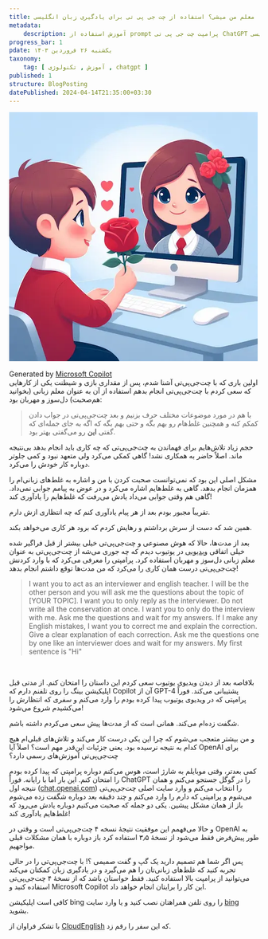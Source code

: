 ```yaml
---
title: معلم من میشی؟ استفاده از چت جی پی تی برای یادگیری زبان انگلیسی
metadata: 
    description: آموزش استفاده از prompt پرامپت چت جی پی تی ChatGPT برای معلم زبان انگلیسی آموزش زبان انگلیسی
progress_bar: 1
pdate: یکشنبه ۲۶ فروردین ۱۴۰۳
taxonomy:
    tag: [ آموزش , تکنولوژی , chatgpt ]
published: 1
structure: BlogPosting
datePublished: 2024-04-14T21:35:00+03:30
---
```

![ پسری با یک گل سرخ در دستش که می‌خواهد به دختری بدهد که در نمایشگر کامپویتر است](a_boy_with_flower_and_a_girl_in_computer.webp?classes=center&loading=lazy)
<div class="align-center">
Generated by <a href="https://www.bing.com/images/create/a-boy-with-a-red-flower-in-his-hand-giving-the-flo/1-661c00a5a94349fea1f537ccf39e849f?id=wxmbPufcIxIGPbd6aechmw%3D%3D&view=detailv2&idpp=genimg&noidpclose=1&thId=OIG2.2r64Rc_mhd4ke5Keqa_V&FORM=SYDBIC&ssp=1&safesearch=moderate&setlang=en&cc=XL&PC=SANSAAND">Microsoft Copilot</a>
</div>
اولین باری که با چت‌جی‌پی‌تی آشنا شدم، پس از مقداری بازی و شیطنت یکی از کارهایی که سعی کردم با چت‌جی‌پی‌تی انجام بدهم استفاده از آن به عنوان معلم زبانی (بخوانید هم‌صحبت) دل‌سوز و مهربان بود: 

> با هم در مورد موضوعات مختلف حرف بزنیم و بعد چت‌جی‌پی‌تی در جواب دادن کمکم کنه و همچنین غلط‌هام رو بهم بگه و حتی بهم بگه که اگه به جای جمله‌ای که گفتی **این** رو می‌گفتی بهتر بود. 

حجم زیاد تلاش‌هایم برای فهماندن به چت‌جی‌پی‌تی که چه کاری باید انجام بدهد بی‌نتیجه ماند. اصلاً حاضر به همکاری نشد! گاهی کمکی می‌کرد ولی متعهد نبود و کمی جلوتر دوباره کار خودش را می‌کرد. 

مشکل اصلی این بود که نمی‌توانست صحبت کردن با من و اشاره به غلط‌های زبانی‌ام را همزمان انجام بدهد. گاهی به غلط‌هایم اشاره می‌کرد و در عوض به پیامم جوابی نمی‌داد. گاهی هم وقتی جوابی می‌داد یادش می‌رفت که غلط‌هایم را یادآوری کند!

تقریباً مجبور بودم بعد از هر پیام یادآوری کنم که چه انتظاری ازش دارم.

همین شد که دست از سرش برداشتم و رهایش کردم که برود هر کاری می‌خواهد بکند.

بعد از مدت‌ها، حالا که هوش مصنوعی و چت‌جی‌پی‌تی خیلی بیشتر از قبل فراگیر شده خیلی اتفاقی
[ویدیویی](https://m.youtube.com/watch?v=LFxifuNYtw8)
 در یوتیوب دیدم که چه جوری می‌شه از چت‌جی‌پی‌تی به عنوان معلم زبانی دل‌سوز و مهربان استفاده کرد. پرامپتی را معرفی می‌کرد که با وارد کردنش چت‌جی‌پی‌تی درست همان کاری را می‌کرد که من مدت‌ها توقع داشتم انجام بدهد!

<div dir="ltr">
<blockquote>I want you to act as an interviewer and english teacher. I will be the other person and you will ask me the questions about the topic of [YOUR TOPIC]. I want you to only reply as the interviewer. Do not write all the conservation at once. I want you to only do the interview with me. Ask me the questions and wait for my answers. If I make any English mistakes, I want you to correct me and explain the correction. Give a clear explanation of each correction. Ask me the questions one by one like an interviewer does and wait for my answers. My first sentence is "Hi"</blockquote>
</div>
</br>

بلافاصه بعد از دیدن ویدیوی یوتیوب سعی کردم این داستان را امتحان کنم. از مدتی قبل اپلیکیشن بینگ را روی تلفنم دارم که Copilot آن از 
GPT-4
پشتیبانی می‌کند. فوراً پرامپتی که در ویدیوی یوتیوب پیدا کرده بودم را وارد می‌کنم و سفری که انتظارش را می‌کشیدم شروع می‌شود!

شگفت زده‌ام می‌کند. همانی است که از مدت‌ها پیش سعی می‌کردم داشته باشم. 

و من بیشتر متعجب می‌شوم که چرا این یکی درست کار می‌کند و تلاش‌های قبلی‌ام هیچ کدام به نتیجه نرسیده بود. یعنی جزئیات این‌قدر مهم است؟ اصلاً آیا
OpenAI
برای چت‌جی‌پی‌تی آموزش‌های رسمی دارد؟

کمی بعدتر، وقتی موبایلم به شارژ است، هوس می‌کنم دوباره پرامپتی که پیدا کرده بودم را امتحان کنم. این بار اما با رایانه‌. فوراً ChatGPT را در گوگل جستجو می‌کنم و همان نتیجه اول
([chat.openai.com](https://chat.openai.com/))
را انتخاب می‌کنم و وارد سایت اصلی چت‌جی‌پی‌تی می‌شوم و پرامپتی که دارم را وارد می‌کنم و چند دقیقه بعد دوباره شگفت زده می‌شوم باز از همان مشکل پیشین. یکی دو جمله که صحبت می‌کنیم دوباره یادش می‌رود که غلط‌هایم یادآوری کند!

و حالا می‌فهمم این موفقیت نتیجهٔ نسخه ۴ چت‌جی‌پی‌تی است و وقتی در 
OpenAI
به طور پیش‌فرض فقط می‌شود از نسخهٔ ۳٫۵ استفاده کرد باز دوباره با همان مشکلات قبلی مواجهیم.

پس اگر شما هم تصمیم دارید یک گپ و گفت صمیمی ؟! با چت‌جی‌پی‌تی را در حالی تجربه کنید که غلط‌های زبانی‌تان را هم می‌گیرد و در یادگیری زبان کمکتان می‌کند می‌توانید از پرامپت بالا استفاده کنید. فقط حواستان باشد که از نسخهٔ ۴ چت‌جی‌پی‌تی استفاده کنید و Microsoft Copilot این کار را برایتان انجام خواهد داد. 

کافی است اپلیکیشن 
bing
را روی تلفن همراهتان نصب کنید و یا وارد سایت 
[bing](https://bing.com) 
بشوید.

با تشکر فراوان از 
[CloudEnglish](https://m.youtube.com/@CloudEnglish)
که این سفر را رقم زد.